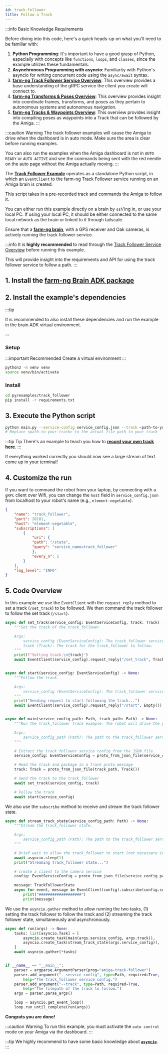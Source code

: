 ```yaml
---
id: track-follower
title: Follow a Track
---
```


:::info Basic Knowledge Requirements

Before diving into this code, here's a quick heads-up on what you'll need to be familiar with:

1. **Python Programming**: It's important to have a good grasp of Python, especially with concepts
like `functions`, `loops`, and `classes`, since the example utilizes these fundamentals.
2. **Asynchronous Programming with asyncio**: Familiarity with Python's asyncio for writing concurrent
code using the `async/await` syntax.
3. **[farm-ng Track Follower Service Overview](/docs/concepts/track_follower_service/)**:
This overview provides a base understanding of the gRPC service the client you create will connect to.
4. [**farm-ng Transforms & Poses Overview**](/docs/concepts/transforms_and_poses/):
This overview provides insight into coordinate frames, transforms,
and poses as they pertain to autonomous systems and autonomous navigation.
5. [**farm-ng Tracks & Waypoints Overview**](/docs/concepts/tracks_and_waypoints/):
This overview provides insight into compiling poses as waypoints into a Track
that can be followed by the Amiga.
:::

:::caution Warning
The track follower examples will cause the Amiga to drive when the dashboard is in auto mode.
Make sure the area is clear before running examples.

You can also run the examples when the Amiga dashboard is not in `AUTO READY` or `AUTO ACTIVE`
and see the commands being sent with the red needle on the auto page without the Amiga actually moving.
:::

The [**Track Follower Example**](https://github.com/farm-ng/farm-ng-amiga/blob/main/py/examples/track_follower/main.py)
operates as a standalone Python script,
in which an `EventClient` to the farm-ng Track Follower service running on an Amiga brain is created.

This script takes in a pre-recorded track and commands the Amiga to follow it.

You can either run this example directly on a brain by `ssh`'ing in, or use your local PC.
If using your local PC, it should be either connected to the same local network as the brain
or linked to it through tailscale.

Ensure that a [**farm-ng brain**](/docs/brain/), with a GPS receiver and Oak cameras,
is actively running the track follower service.

:::info
It is **highly recommended** to read through the [Track Follower Service Overview](/docs/concepts/track_follower_service/)
before running this example.

This will provide insight into the requirements and API
for using the track follower service to follow a path.
:::

## 1. Install the [farm-ng Brain ADK package](/docs/brain/brain-install)

## 2. Install the example's dependencies

:::tip

It is recommended to also install these dependencies and run the
example in the brain ADK virtual environment.

:::

### Setup

:::important Recommended
Create a virtual environment
:::

```bash
python3 -m venv venv
source venv/bin/activate
```

### Install

```bash
cd py/examples/track_follower
pip install -r requirements.txt
```

## 3. Execute the Python script

```bash
python main.py --service-config service_config.json --track <path-to-your-track>
# Replace <path-to-your-track> to the actual file path to your track
```

:::tip Tip
There's an example to teach you how to [**record your own track here**](/docs/examples/track_recorder).
:::

If everything worked correctly you should now see a large stream
of text come up in your terminal!

## 4. Customize the run

If you want to command the robot from your laptop, by connecting with a `gRPC` client over Wifi,
you can change the `host` field in `service_config.json` from localhost to your robot's name
(e.g., `element-vegetable`).

```json
{
    "name": "track_follower",
    "port": 20101,
    "host": "element-vegetable",
    "subscriptions": [
        {
            "uri": {
            "path": "/state",
            "query": "service_name=track_follower"
            },
            "every_n": 1
        }
    ],
    "log_level": "INFO"
}
```

## 5. Code Overview

In this example we use the `EventClient` with the `request_reply` method to set a track
(`/set_track`) to be followed.
We then command the track follower to follow the set track (`/start`).

```python
async def set_track(service_config: EventServiceConfig, track: Track) -> None:
    """Set the track of the track_follower.

    Args:
        service_config (EventServiceConfig): The track_follower service config.
        track (Track): The track for the track_follower to follow.
    """
    print(f"Setting track:\n{track}")
    await EventClient(service_config).request_reply("/set_track", TrackFollowRequest(track=track))


async def start(service_config: EventServiceConfig) -> None:
    """Follow the track.

    Args:
        service_config (EventServiceConfig): The track_follower service config.
    """
    print("Sending request to start following the track...")
    await EventClient(service_config).request_reply("/start", Empty())


async def main(service_config_path: Path, track_path: Path) -> None:
    """Run the track_follower track example. The robot will drive the pre-recorded track.

    Args:
        service_config_path (Path): The path to the track_follower service config.
    """

    # Extract the track_follower service config from the JSON file
    service_config: EventServiceConfig = proto_from_json_file(service_config_path, EventServiceConfig())

    # Read the track and package in a Track proto message
    track: Track = proto_from_json_file(track_path, Track())

    # Send the track to the track_follower
    await set_track(service_config, track)

    # Follow the track
    await start(service_config)
```

We also use the `subscribe` method to receive and stream the track follower state.

```python
async def stream_track_state(service_config_path: Path) -> None:
    """Stream the track_follower state.

    Args:
        service_config_path (Path): The path to the track_follower service config.
    """

    # Brief wait to allow the track_follower to start (not necessary in practice)
    await asyncio.sleep(1)
    print("Streaming track_follower state...")

    # create a client to the camera service
    config: EventServiceConfig = proto_from_json_file(service_config_path, EventServiceConfig())

    message: TrackFollowerState
    async for event, message in EventClient(config).subscribe(config.subscriptions[0], decode=True):
        print("###################")
        print(message)
```

We use the `asyncio.gather` method to allow running the two tasks,
(1) setting the track follower to follow the track and (2) streaming the track follower state,
simultaneously and asynchronously.

```python
async def run(args) -> None:
    tasks: list[asyncio.Task] = [
        asyncio.create_task(main(args.service_config, args.track)),
        asyncio.create_task(stream_track_state(args.service_config)),
    ]
    await asyncio.gather(*tasks)


if __name__ == "__main__":
    parser = argparse.ArgumentParser(prog="amiga-track-follower")
    parser.add_argument("--service-config", type=Path, required=True,
        help="The track_follower service config.")
    parser.add_argument("--track", type=Path, required=True,
        help="The filepath of the track to follow.")
    args = parser.parse_args()

    loop = asyncio.get_event_loop()
    loop.run_until_complete(run(args))
```

**Congrats you are done!**

:::caution Warning
To run this example, you must activate the `auto control` mode on your Amiga via the dashboard.
:::

:::tip
We highly recommend to have some basic knowledge about
[**`asyncio`**](https://docs.python.org/3/library/asyncio.html).
:::

